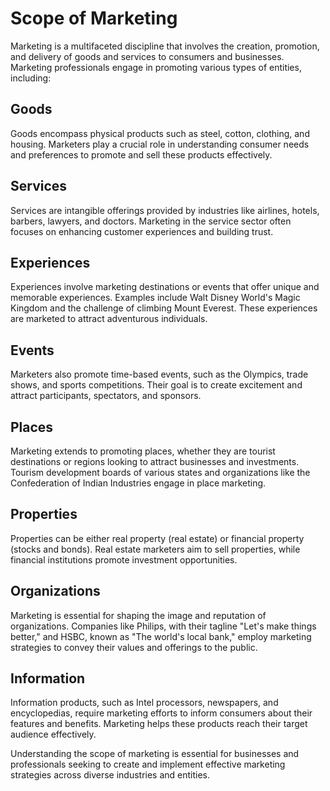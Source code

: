 # Scope of Marketing

Marketing is a multifaceted discipline that involves the creation, promotion, and delivery of goods and services to consumers and businesses. Marketing professionals engage in promoting various types of entities, including:

## Goods

Goods encompass physical products such as steel, cotton, clothing, and housing. Marketers play a crucial role in understanding consumer needs and preferences to promote and sell these products effectively.

## Services

Services are intangible offerings provided by industries like airlines, hotels, barbers, lawyers, and doctors. Marketing in the service sector often focuses on enhancing customer experiences and building trust.

## Experiences

Experiences involve marketing destinations or events that offer unique and memorable experiences. Examples include Walt Disney World's Magic Kingdom and the challenge of climbing Mount Everest. These experiences are marketed to attract adventurous individuals.

## Events

Marketers also promote time-based events, such as the Olympics, trade shows, and sports competitions. Their goal is to create excitement and attract participants, spectators, and sponsors.

## Places

Marketing extends to promoting places, whether they are tourist destinations or regions looking to attract businesses and investments. Tourism development boards of various states and organizations like the Confederation of Indian Industries engage in place marketing.

## Properties

Properties can be either real property (real estate) or financial property (stocks and bonds). Real estate marketers aim to sell properties, while financial institutions promote investment opportunities.

## Organizations

Marketing is essential for shaping the image and reputation of organizations. Companies like Philips, with their tagline "Let's make things better," and HSBC, known as "The world's local bank," employ marketing strategies to convey their values and offerings to the public.

## Information

Information products, such as Intel processors, newspapers, and encyclopedias, require marketing efforts to inform consumers about their features and benefits. Marketing helps these products reach their target audience effectively.

Understanding the scope of marketing is essential for businesses and professionals seeking to create and implement effective marketing strategies across diverse industries and entities.
